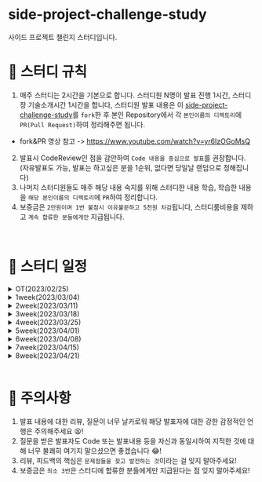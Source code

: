 # side-project-challenge-study
사이드 프로젝트 챌린지 스터디입니다.


# 📢 스터디 규칙
1. 매주 스터디는 2시간을 기본으로 합니다. 스터디원 N명이 발표 진행 1시간, 스터디장 기술소개시간 1시간을 합니다, 스터디원 발표 내용은 이 [side-project-challenge-study](https://github.com/mooh2jj/side-project-challenge-study)를 `fork`한 후 본인 Repository에서 각 `본인이름의 디렉토리`에 `PR(Pull Request)`하여 정리해주면 됩니다.
  * fork&PR 영상 참고 -> https://www.youtube.com/watch?v=yr6IzOGoMsQ

2. 발표시 CodeReview인 점을 감안하여 `Code 내용을 중심으로 발표`를 권장합니다. (자유발표도 가능, 발표는 하고싶은 분을 1순위, 없다면 당일날 랜덤으로 정해집니다)
3. 나머지 스터디원들도 매주 해당 내용 숙지를 위해 스터디한 내용 학습, 학습한 내용을 `해당 본인이름의 디렉토리`에 `PR`하여 정리합니다. 
4. 보증금은 `2만원이며 1번 불참시 이유불문하고 5천원 차감`됩니다, 스터디룸비용을 제하고 `계속 합류한 분들에게만` 지급됩니다.


<br>

# 📅 스터디 일정

<details>
<summary>OT(2023/02/25)</summary>
<div markdown="1">

  * 자기소개 시간
  * 스터디 취지, 방향, 구성 방식 설명
  * 과제
  ```
  1) 사용 툴 설치 및 이해하기 
   * IntelliJ(얼티메이트 버전 추천-플러그인 사용 가능)
   * MySQL, DB 접속 HediSQL or Dbeaver
   * e2e 테스트용 postman
   * git/github bash, zsh 설치
   * putty or MobaXterm 설치
 
  2) 해당 레포지토리 fork & PR 해보기
 
  3) Linux Setting 환경 -> window 사용자는 wsl2 설치, mac 사용자는 homebrew&iterm2 설치
  
  4) Linux 명령어 + MySQL SQL 학습

  챌린지) 
  1) Centos vs Ubuntu 차이 
  2) 쉡 스크립트란?
  3) MySQL5.7 vs MySQL8.0 차이
  ```
 * 환경셋팅 - [https://www.notion.so/bb4d80cb1a094696b8ff27f4cd52bb00](https://www.notion.so/bb4d80cb1a094696b8ff27f4cd52bb00)
</div>
</details>

<details>
<summary>1week(2023/03/04)</summary>
<div markdown="1">

  * 각 개인 면담 진행 => 추후 각개인에 맞는 스터디 과제도 진행할 것
  * 웹개발자가 보는 대표 server 4개 정리
  * Liunx, DB서버, git의 존재 이유
  * 간단한 Linux 명령어 정리
  * 과제
  ```
1) git-flow 란 무엇인지 정리
2) git 대표적 명령어 정리

3) MySQL에서 DB 테이블 설계시 중요 요소 각 정리

챌린지) 각 개별로 드립니다. 
```
* 1주차 정리 - https://www.notion.so/1week-c05cb87044784e7a847c3680b568c99e
</div>
</details>

<details>
<summary>2week(2023/03/11)</summary>
<div markdown="1">

  * 복습 linux 쉘 스크립트 대표적인 예, gradle
  * git flow 정리, git 명렁어 정리
  * 스터디원 발표 진행
  * 취업/이직 상황 공유, MySQL 정리 
  * 과제
  ```
1) 이론 책 3권 선정
2) 책 1권 읽고 블로그에 북리뷰 남기기
3) 북리뷰 방식은 "가장 인상깊은 구절" & "인상깊은 기술적 인사이트"로 정리

챌린지) 각 개별로 드립니다. 
```
* 2주차 정리 - https://www.notion.so/2week-9fd123cd225f4755a70019061d210a05
</div>
</details>

<details>
<summary>3week(2023/03/18)</summary>
<div markdown="1">

  * 블로그의 중요성
  * 책 5권 선정 이유(서판설명)
  * 스터디원 읽은 책 발표
    * 그림으로 배우는 HTTP & Network Basic -> Https
    * 면접을 위한 CS 전공지식 노트 -> OSI 7계층
    * 클린코드 
    * 객체지향의 사실과 오해
    
  * 과제
  ```
1) 이론 책 3권 선정
2) 책 1권 읽고 블로그에 북리뷰 남기기
3) 북리뷰 방식은 "가장 인상깊은 구절" & "인상깊은 기술적 인사이트"로 정리
```
* 3주차 정리 - https://www.notion.so/3week-9a782c2a3f7b48a584077d0f89d5c558
</div>
</details>

<details>
<summary>4week(2023/03/25)</summary>
<div markdown="1">

  * 책 아웃풋 발표
  * 사이드프로젝트 내용 소개
    
  * 과제
```
CRUD <= 도메인 coupon
C: 쿠폰 등록
R: 쿠폰 조회 (전체조회(검색조건)/상세조회)
U: 쿠폰 수정
D: 쿠폰 삭제

* 기술 스택 : postman + java11+ springboot2.6(gradle7.x) + JPA + MySQL8.x            
* 추가 요구사항 - 검색조건시, 쿠폰코드가 한글이 포함되는지를 찾아야 한다. 파라미터 codeType = "kor" 입력시, 
          요구사항에 맞는 응답값을 나오게 해주세요!
```

* 4주차 정리 - https://www.notion.so/4week-d7439507b5b147fc927e5c144bf46bfc
</div>
</details>

<details>
<summary>5week(2023/04/01)</summary>
<div markdown="1">

  * 사이드프로젝트 내용 본격적 설명
  * 코드리뷰 (coupon 과제)
  * 팀 선정  
  
  * 과제
```
- ERD (coupon, coupon_record 추가)
- API 명세서 (Notion)
- 페이징
- querydsl 동적쿼리 → coupon 조건 대체
- 다음 JWT 기술 대비, Spring Security 조사
```

* 5주차 정리 - https://www.notion.so/5week-fe0acbacf641432ab0accf0d4cfa457b

</div>
</details>

<details>
<summary>6week(2023/04/08)</summary>
<div markdown="1">

  * 코드리뷰 (ERD, API 명세서, 도메인 코드 설명)
  * JPA 정리
  * 각 팀 토의시간
  
  * 과제
```
- 페이징 ResponseDto로 page, size, totalCount, prev, next 값 반환케 함,
  * prev, next는 페이징 내 "<<" ">>" 를 말함.
- Security, JWT 조사
- JWT로 회원가입, 로그인 처리
- ADMIN, USER Role 권한에 따라, api 기능 접근제한
- chellange❗Oauth2 인증 처리 추가하기
```

* 6주차 정리 - https://www.notion.so/6week-4f751a5f855242a0b33a3350aff765cc
</div>
</details>

<details>
<summary>7week(2023/04/15)</summary>
<div markdown="1">

  * 코드리뷰(페이징, 프로젝트 진행 상황 공유, Security JWT 학습 발표)
  * Session과의 차이로 JWT 이해 
  * JWT 사용하는 이유, Security 내 3가지 기술 단계
  
  * 과제
```
- JUinit5 테스트코드 최소 자기가 맡은 1개의 도메인 단위테스트(ServiceTest, EntityTest) 작성하기 
- ERD 설계한 도메인 각 기능 구현
- 프로젝트 산출물 완성하기(ERD, api 명세서, README.md 내 이슈해결 정리 등) 
```

* 7주차 정리 - https://www.notion.so/7week-31742d1b28f84f05a62f3a6a6e840533
</div>
</details>

<details>
<summary>8week(2023/04/21)</summary>
<div markdown="1">

  * 코드리뷰(각 맡은 도메인 Junit5 유닛테스트 진행)
  * Junit5 검증 & 리팩토링 외 현실적 검증 방식들 
  * Swagger 문서로 백앤드 코드 로 api 문서 연동
  * 개발자 마음가짐 3가지 키워드(비즈니스, 투자, 실험)
  
  * 과제
```
- 지금까지 공부한 내용들 블로그로 정리
- 향후 chellange❗ 
 1) AWS S3 이미지 파일 업로드/다운로드
 2) AWS RDS Redplica 조회/그외DML 분리, 조회성능개선하기
 3) logging 처리 -> logback 프레임워크 사용, ELK 프레임워크로 모니터링 운영서버 사용하기
 
** 최소 1)은 진행하길 바라며, 나머지는 향후에 진행해도(취업한 이후) 전혀 문제없습니다.

```

* 8주차 정리 - https://www.notion.so/8week-524f487f951c475b853ce55106d61f8a
</div>
</details>

<br>

# 🎃 주의사항

1. 발표 내용에 대한 리뷰, 질문이 너무 날카로워 해당 발표자에 대한 강한 감정적인 언행은 주의해주세요 😫!
2. 질문을 받은 발표자도 Code 또는 발표내용 등을 자신과 동일시하여 지적한 것에 대해 너무 불쾌히 여기지 말으셨으면 좋겠습니다 😂!
3. 리뷰, 피드백의 핵심은 `문제점들을 찾고 발전하는 것`이라는 걸 잊지 말아주세요!
4. 보증금은 `최소 3번`은 스터디에 합류한 분들에게만 지급된다는 점 잊지 말아주세요!
